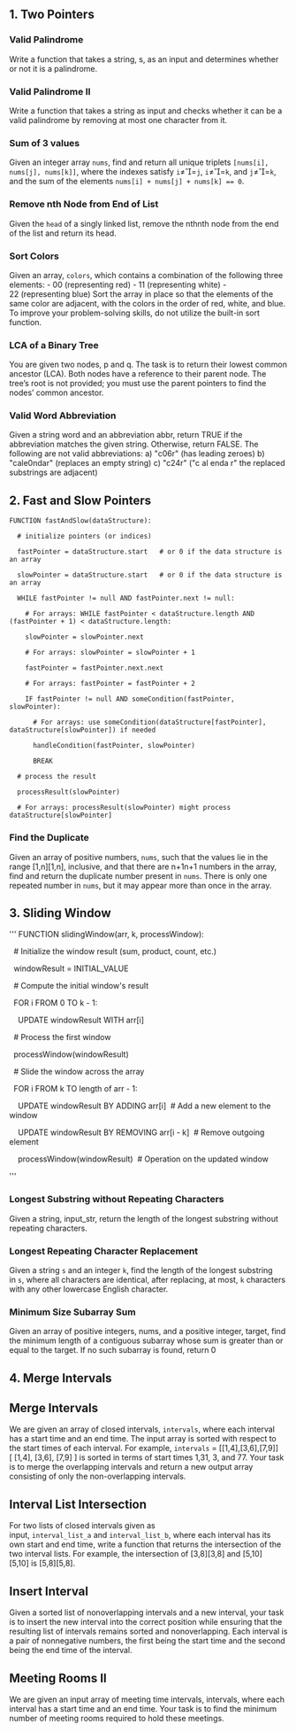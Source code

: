  ## 1. Two Pointers

### Valid Palindrome
Write a function that takes a string, s, as an input and determines whether or not it is a palindrome.

### Valid Palindrome II
Write a function that takes a string as input and checks whether it can be a valid palindrome by removing at most one character from it.

### Sum of 3 values
Given an integer array `nums`, find and return all unique triplets `[nums[i], nums[j], nums[k]]`, where the indexes satisfy `i`≠=`j`, `i`≠=`k`, and `j`≠=`k`, and the sum of the elements `nums[i] + nums[j] + nums[k] == 0`.

### Remove nth Node from End of List 
Given the `head` of a singly linked list, remove the nthnth node from the end of the list and return its head.

### Sort Colors
Given an array, `colors`, which contains a combination of the following three elements: -   00 (representing red) -   11 (representing white) -   22 (representing blue)
Sort the array in place so that the elements of the same color are adjacent, with the colors in the order of red, white, and blue. To improve your problem-solving skills, do not utilize the built-in sort function.

### LCA of a Binary Tree 
You are given two nodes, p and q. The task is to return their lowest common ancestor (LCA). Both nodes have a reference to their parent node. The tree’s root is not provided; you must use the parent pointers to find the nodes’ common ancestor.

### Valid Word Abbreviation
Given a string word and an abbreviation abbr, return TRUE if the abbreviation matches the given string. Otherwise, return FALSE. The following are not valid abbreviations: a) "c06r" (has leading zeroes) b) "cale0ndar" (replaces an empty string) c) "c24r" ("c al enda r" the replaced substrings are adjacent)

## 2. Fast and Slow Pointers
```
FUNCTION fastAndSlow(dataStructure):

  # initialize pointers (or indices)

  fastPointer = dataStructure.start   # or 0 if the data structure is an array

  slowPointer = dataStructure.start   # or 0 if the data structure is an array

  WHILE fastPointer != null AND fastPointer.next != null: 

    # For arrays: WHILE fastPointer < dataStructure.length AND (fastPointer + 1) < dataStructure.length:

    slowPointer = slowPointer.next            

    # For arrays: slowPointer = slowPointer + 1

    fastPointer = fastPointer.next.next       

    # For arrays: fastPointer = fastPointer + 2

    IF fastPointer != null AND someCondition(fastPointer, slowPointer):

      # For arrays: use someCondition(dataStructure[fastPointer], dataStructure[slowPointer]) if needed

      handleCondition(fastPointer, slowPointer)

      BREAK

  # process the result

  processResult(slowPointer)

  # For arrays: processResult(slowPointer) might process dataStructure[slowPointer]

```

### Find the Duplicate 
Given an array of positive numbers, `nums`, such that the values lie in the range [1,n][1,n], inclusive, and that there are n+1n+1 numbers in the array, find and return the duplicate number present in `nums`. There is only one repeated number in `nums`, but it may appear more than once in the array.

## 3. Sliding Window
'''
FUNCTION slidingWindow(arr, k, processWindow):

  # Initialize the window result (sum, product, count, etc.)

  windowResult = INITIAL_VALUE

  # Compute the initial window's result

  FOR i FROM 0 TO k - 1:

    UPDATE windowResult WITH arr[i]

  # Process the first window

  processWindow(windowResult)

  # Slide the window across the array

  FOR i FROM k TO length of arr - 1:

    UPDATE windowResult BY ADDING arr[i]  # Add a new element to the window

    UPDATE windowResult BY REMOVING arr[i - k]  # Remove outgoing element

    processWindow(windowResult)  # Operation on the updated window
    
'''
### Longest Substring without Repeating Characters
Given a string, input_str, return the length of the longest substring without repeating characters.
### Longest Repeating Character Replacement
Given a string `s` and an integer `k`, find the length of the longest substring in `s`, where all characters are identical, after replacing, at most, `k` characters with any other lowercase English character.
### Minimum Size Subarray Sum
Given an array of positive integers, nums, and a positive integer, target, find the minimum length of a contiguous subarray whose sum is greater than or equal to the target. If no such subarray is found, return 0

## 4. Merge Intervals
## Merge Intervals
We are given an array of closed intervals, `intervals`, where each interval has a start time and an end time. The input array is sorted with respect to the start times of each interval. For example, `intervals` = [[1,4],[3,6],[7,9]][ [1,4], [3,6], [7,9] ] is sorted in terms of start times 1,31, 3, and 77.
Your task is to merge the overlapping intervals and return a new output array consisting of only the non-overlapping intervals.
## Interval List Intersection 
For two lists of closed intervals given as input, `interval_list_a` and `interval_list_b`, where each interval has its own start and end time, write a function that returns the intersection of the two interval lists.
For example, the intersection of [3,8][3,8] and [5,10][5,10] is [5,8][5,8].
## Insert Interval 
Given a sorted list of nonoverlapping intervals and a new interval, your task is to insert the new interval into the correct position while ensuring that the resulting list of intervals remains sorted and nonoverlapping. Each interval is a pair of nonnegative numbers, the first being the start time and the second being the end time of the interval.
## Meeting Rooms II
We are given an input array of meeting time intervals, intervals, where each interval has a start time and an end time. Your task is to find the minimum number of meeting rooms required to hold these meetings.

